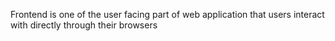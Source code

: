 Frontend is one of the user facing part of web application that users interact with directly through their browsers
